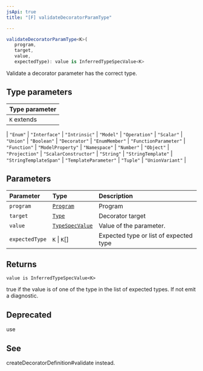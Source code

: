 ```yaml
---
jsApi: true
title: "[F] validateDecoratorParamType"

---
```

```ts
validateDecoratorParamType<K>(
   program, 
   target, 
   value, 
   expectedType): value is InferredTypeSpecValue<K>
```

Validate a decorator parameter has the correct type.

## Type parameters

| Type parameter |
| :------ |
| `K` extends 
  \| `"Enum"`
  \| `"Interface"`
  \| `"Intrinsic"`
  \| `"Model"`
  \| `"Operation"`
  \| `"Scalar"`
  \| `"Union"`
  \| `"Boolean"`
  \| `"Decorator"`
  \| `"EnumMember"`
  \| `"FunctionParameter"`
  \| `"Function"`
  \| `"ModelProperty"`
  \| `"Namespace"`
  \| `"Number"`
  \| `"Object"`
  \| `"Projection"`
  \| `"ScalarConstructor"`
  \| `"String"`
  \| `"StringTemplate"`
  \| `"StringTemplateSpan"`
  \| `"TemplateParameter"`
  \| `"Tuple"`
  \| `"UnionVariant"` |

## Parameters

| Parameter | Type | Description |
| :------ | :------ | :------ |
| `program` | [`Program`](../interfaces/Program.md) | Program |
| `target` | [`Type`](../type-aliases/Type.md) | Decorator target |
| `value` | [`TypeSpecValue`](../type-aliases/TypeSpecValue.md) | Value of the parameter. |
| `expectedType` | `K` \| `K`[] | Expected type or list of expected type |

## Returns

`value is InferredTypeSpecValue<K>`

true if the value is of one of the type in the list of expected types. If not emit a diagnostic.

## Deprecated

use

## See

createDecoratorDefinition#validate instead.

